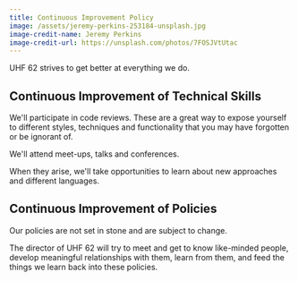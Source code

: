 ```yaml
---
title: Continuous Improvement Policy
image: /assets/jeremy-perkins-253184-unsplash.jpg
image-credit-name: Jeremy Perkins
image-credit-url: https://unsplash.com/photos/7FOSJVtUtac
---
```


UHF 62 strives to get better at everything we do.

## Continuous Improvement of Technical Skills

We'll participate in code reviews. These are a great way to expose yourself to different styles, techniques and functionality that you may have forgotten or be ignorant of.

We'll attend meet-ups, talks and conferences.

When they arise, we'll take opportunities to learn about new approaches and different languages.

## Continuous Improvement of Policies

Our policies are not set in stone and are subject to change.

The director of UHF 62 will try to meet and get to know like-minded people, develop meaningful relationships with them, learn from them, and feed the things we learn back into these policies.
